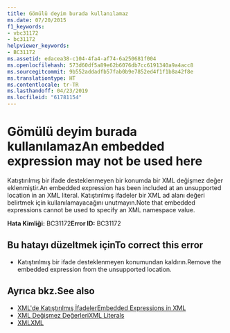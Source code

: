 ```yaml
---
title: Gömülü deyim burada kullanılamaz
ms.date: 07/20/2015
f1_keywords:
- vbc31172
- bc31172
helpviewer_keywords:
- BC31172
ms.assetid: edacea38-c104-4fa4-af74-6a250681f004
ms.openlocfilehash: 573d60df5a89e62b6076db7cc6191340a9a4acc8
ms.sourcegitcommit: 9b552addadfb57fab0b9e7852ed4f1f1b8a42f8e
ms.translationtype: HT
ms.contentlocale: tr-TR
ms.lasthandoff: 04/23/2019
ms.locfileid: "61781154"
---
```

# <a name="an-embedded-expression-may-not-be-used-here"></a><span data-ttu-id="2f22c-102">Gömülü deyim burada kullanılamaz</span><span class="sxs-lookup"><span data-stu-id="2f22c-102">An embedded expression may not be used here</span></span>
<span data-ttu-id="2f22c-103">Katıştırılmış bir ifade desteklenmeyen bir konumda bir XML değişmez değer eklenmiştir.</span><span class="sxs-lookup"><span data-stu-id="2f22c-103">An embedded expression has been included at an unsupported location in an XML literal.</span></span> <span data-ttu-id="2f22c-104">Katıştırılmış ifadeler bir XML ad alanı değeri belirtmek için kullanılamayacağını unutmayın.</span><span class="sxs-lookup"><span data-stu-id="2f22c-104">Note that embedded expressions cannot be used to specify an XML namespace value.</span></span>  
  
 <span data-ttu-id="2f22c-105">**Hata Kimliği:** BC31172</span><span class="sxs-lookup"><span data-stu-id="2f22c-105">**Error ID:** BC31172</span></span>  
  
## <a name="to-correct-this-error"></a><span data-ttu-id="2f22c-106">Bu hatayı düzeltmek için</span><span class="sxs-lookup"><span data-stu-id="2f22c-106">To correct this error</span></span>  
  
- <span data-ttu-id="2f22c-107">Katıştırılmış bir ifade desteklenmeyen konumundan kaldırın.</span><span class="sxs-lookup"><span data-stu-id="2f22c-107">Remove the embedded expression from the unsupported location.</span></span>  
  
## <a name="see-also"></a><span data-ttu-id="2f22c-108">Ayrıca bkz.</span><span class="sxs-lookup"><span data-stu-id="2f22c-108">See also</span></span>

- [<span data-ttu-id="2f22c-109">XML'de Katıştırılmış İfadeler</span><span class="sxs-lookup"><span data-stu-id="2f22c-109">Embedded Expressions in XML</span></span>](../../visual-basic/programming-guide/language-features/xml/embedded-expressions-in-xml.md)
- [<span data-ttu-id="2f22c-110">XML Değişmez Değerleri</span><span class="sxs-lookup"><span data-stu-id="2f22c-110">XML Literals</span></span>](../../visual-basic/language-reference/xml-literals/index.md)
- [<span data-ttu-id="2f22c-111">XML</span><span class="sxs-lookup"><span data-stu-id="2f22c-111">XML</span></span>](../../visual-basic/programming-guide/language-features/xml/index.md)

